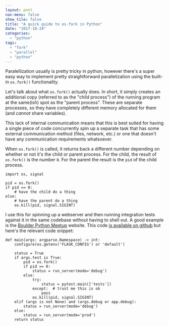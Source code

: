 ```yaml
---
layout: post
nav-menu: false
show_tile: false
title: "A quick guide to os.fork in Python"
date: "2017-10-24"
categories: 
  - "python"
tags: 
  - "fork"
  - "parallel"
  - "python"
---
```


Paralellization usually is pretty tricky in python, however there's a super easy way to implement pretty straightforward parallelization using the built-in `os.fork()` functionality.

Let's talk about what `os.fork()` actually does. In short, it simply creates an additional copy (referred to as the "child process") of the running program at the same(ish) spot as the "parent process". These are separate processes, so they have completely different memory allocated for them (and _cannot_ share variables).

This lack of internal communication means that this is best suited for having a single piece of code concurrently spin up a separate task that has some external communication method (files, network, etc.) or one that doesn't have any communication requirements whatsoever.

When `os.fork()` is called, it returns back a different number depending on whether or not it's the child or parent process. For the child, the result of `os.fork()` is the number `0`. For the parent the result is the `pid` of the child process.

```
import os, signal

pid = os.fork()
if pid == 0:
    # have the child do a thing
else:
    # have the parent do a thing
    os.kill(pid, signal.SIGINT)
```

I use this for spinning up a webserver and then running integration tests against it in the same codebase without having to shell out. A good example is the [Boulder Python Meetup](http://www.boulderpython.org) website. This code [is available on github](https://github.com/boulder-python/boulderpython.org) but here's the relevant code snippet:

```
def main(args: argparse.Namespace) -> int:
    configure(os.getenv('FLASK_CONFIG') or 'default')

    status = True
    if args.test is True:
        pid = os.fork()
        if pid == 0:
            status = run_server(mode='debug')
        else:
            try:
                status = pytest.main(['tests'])
            except:  # trust me this is ok
                pass
            os.kill(pid, signal.SIGINT)
    elif (args is not None) and (args.debug or app.debug):
        status = run_server(mode='debug')
    else:
        status = run_server(mode='prod')
    return status
```
